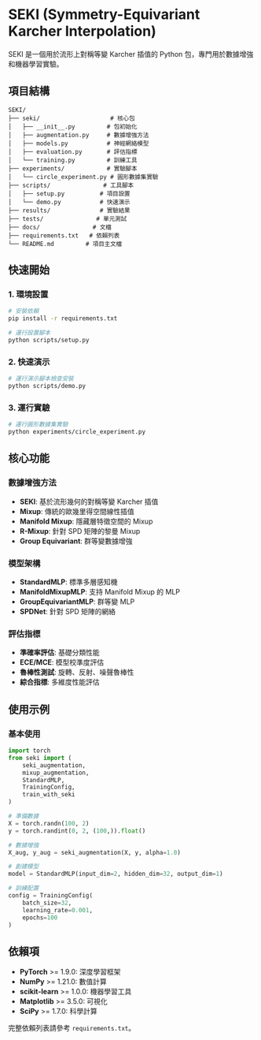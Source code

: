 # SEKI (Symmetry-Equivariant Karcher Interpolation)

SEKI 是一個用於流形上對稱等變 Karcher 插值的 Python 包，專門用於數據增強和機器學習實驗。

## 項目結構

```
SEKI/
├── seki/                    # 核心包
│   ├── __init__.py         # 包初始化
│   ├── augmentation.py     # 數據增強方法
│   ├── models.py           # 神經網絡模型
│   ├── evaluation.py       # 評估指標
│   └── training.py         # 訓練工具
├── experiments/            # 實驗腳本
│   └── circle_experiment.py # 圓形數據集實驗
├── scripts/               # 工具腳本
│   ├── setup.py          # 項目設置
│   └── demo.py           # 快速演示
├── results/              # 實驗結果
├── tests/               # 單元測試
├── docs/               # 文檔
├── requirements.txt   # 依賴列表
└── README.md         # 項目主文檔
```

## 快速開始

### 1. 環境設置

```bash
# 安裝依賴
pip install -r requirements.txt

# 運行設置腳本
python scripts/setup.py
```

### 2. 快速演示

```bash
# 運行演示腳本檢查安裝
python scripts/demo.py
```

### 3. 運行實驗

```bash
# 運行圓形數據集實驗
python experiments/circle_experiment.py
```

## 核心功能

### 數據增強方法

- **SEKI**: 基於流形幾何的對稱等變 Karcher 插值
- **Mixup**: 傳統的歐幾里得空間線性插值
- **Manifold Mixup**: 隱藏層特徵空間的 Mixup
- **R-Mixup**: 針對 SPD 矩陣的黎曼 Mixup
- **Group Equivariant**: 群等變數據增強

### 模型架構

- **StandardMLP**: 標準多層感知機
- **ManifoldMixupMLP**: 支持 Manifold Mixup 的 MLP
- **GroupEquivariantMLP**: 群等變 MLP
- **SPDNet**: 針對 SPD 矩陣的網絡

### 評估指標

- **準確率評估**: 基礎分類性能
- **ECE/MCE**: 模型校準度評估
- **魯棒性測試**: 旋轉、反射、噪聲魯棒性
- **綜合指標**: 多維度性能評估

## 使用示例

### 基本使用

```python
import torch
from seki import (
    seki_augmentation, 
    mixup_augmentation,
    StandardMLP, 
    TrainingConfig,
    train_with_seki
)

# 準備數據
X = torch.randn(100, 2)
y = torch.randint(0, 2, (100,)).float()

# 數據增強
X_aug, y_aug = seki_augmentation(X, y, alpha=1.0)

# 創建模型
model = StandardMLP(input_dim=2, hidden_dim=32, output_dim=1)

# 訓練配置
config = TrainingConfig(
    batch_size=32,
    learning_rate=0.001,
    epochs=100
)
```

## 依賴項

- **PyTorch** >= 1.9.0: 深度學習框架
- **NumPy** >= 1.21.0: 數值計算
- **scikit-learn** >= 1.0.0: 機器學習工具
- **Matplotlib** >= 3.5.0: 可視化
- **SciPy** >= 1.7.0: 科學計算

完整依賴列表請參考 `requirements.txt`。
